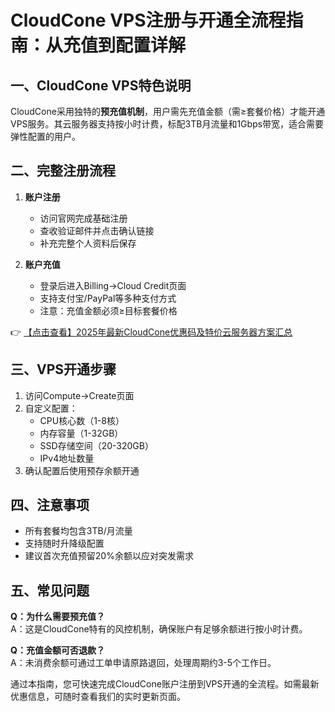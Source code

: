 # CloudCone VPS注册与开通全流程指南：从充值到配置详解

## 一、CloudCone VPS特色说明
CloudCone采用独特的**预充值机制**，用户需先充值金额（需≥套餐价格）才能开通VPS服务。其云服务器支持按小时计费，标配3TB月流量和1Gbps带宽，适合需要弹性配置的用户。

## 二、完整注册流程
1. **账户注册**
   - 访问官网完成基础注册
   - 查收验证邮件并点击确认链接
   - 补充完整个人资料后保存

2. **账户充值**
   - 登录后进入Billing→Cloud Credit页面
   - 支持支付宝/PayPal等多种支付方式
   - 注意：充值金额必须≥目标套餐价格

👉 [【点击查看】2025年最新CloudCone优惠码及特价云服务器方案汇总](https://bit.ly/Cloudcone)

## 三、VPS开通步骤
1. 访问Compute→Create页面
2. 自定义配置：
   - CPU核心数（1-8核）
   - 内存容量（1-32GB）
   - SSD存储空间（20-320GB）
   - IPv4地址数量
3. 确认配置后使用预存余额开通

## 四、注意事项
- 所有套餐均包含3TB/月流量
- 支持随时升降级配置
- 建议首次充值预留20%余额以应对突发需求

## 五、常见问题
**Q：为什么需要预充值？**  
A：这是CloudCone特有的风控机制，确保账户有足够余额进行按小时计费。

**Q：充值金额可否退款？**  
A：未消费余额可通过工单申请原路退回，处理周期约3-5个工作日。

通过本指南，您可快速完成CloudCone账户注册到VPS开通的全流程。如需最新优惠信息，可随时查看我们的实时更新页面。